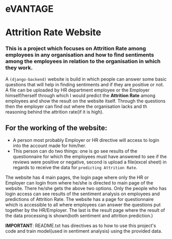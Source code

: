 # eVANTAGE

# Attrition Rate Website

### This is a project which focuses on Attrition Rate among employees in any organisation and how to find sentiments among the employees in relation to the organisation in which they work.

A `(django-backend)` website is build in which people can answer some basic questions that will help in finding sentiments and if they are positive or not. A file can be uploaded
by HR department employee or the Employer himself/herself through which I would predict the **Attrition Rate** among employees and show the result on the website itself. Through 
the questions then the employer can find out where the organisation lacks and th reasoning behind the attrition rate(if it is high).

## For the working of the website:
- A person most probably Employer or HR directive will access to login into the account made for him/her.
- This person can do two things: one is go see results of the questionnaire for which the employees must have answered to see if the reviews were positive or negative, second 
   is upload a file(excel sheet) in regards to receive the data for `predicting Attrition Rate`.
   
The website has 4 main pages, the login page where only the HR or Employer can login from where he/she is directed to main page of the website. There he/she gets the above two 
options. Only the people who has login access can see results of the sentiment analysis on employees and predictions of Attrition Rate.
The website has a page for questionnaire which is accessible to all where employees can answer the questions put together by the HR/Employer.
The last is the result page where the result of the data processing is shown(both sentiment and attrition prediction.)


**IMPORTANT**:
README.txt has directives as to how to use this project's code and train model(used in sentiment analysis) using the provided data.
